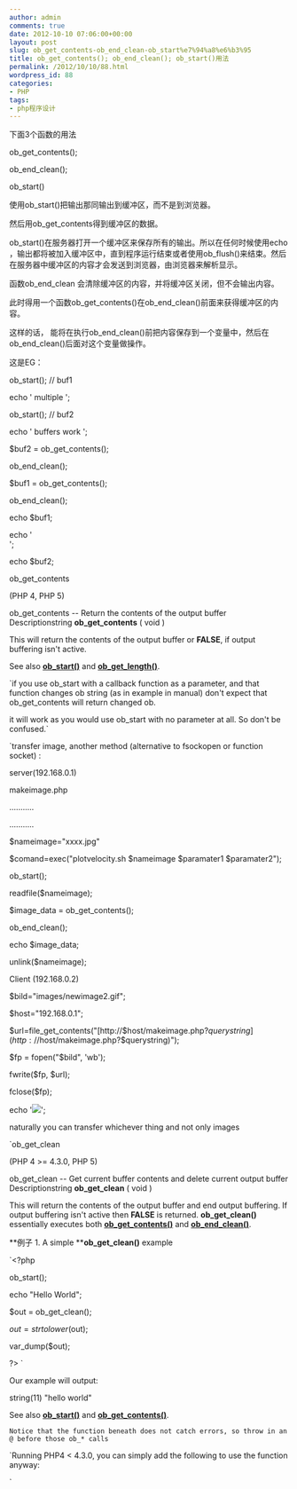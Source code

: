 ```yaml
---
author: admin
comments: true
date: 2012-10-10 07:06:00+00:00
layout: post
slug: ob_get_contents-ob_end_clean-ob_start%e7%94%a8%e6%b3%95
title: ob_get_contents(); ob_end_clean(); ob_start()用法
permalink: /2012/10/10/88.html
wordpress_id: 88
categories:
- PHP
tags:
- php程序设计
---
```





下面3个函数的用法




ob_get_contents();   

ob_end_clean();   

ob_start()  

  

使用ob_start()把输出那同输出到缓冲区，而不是到浏览器。  

然后用ob_get_contents得到缓冲区的数据。




ob_start()在服务器打开一个缓冲区来保存所有的输出。所以在任何时候使用echo ，输出都将被加入缓冲区中，直到程序运行结束或者使用ob_flush()来结束。然后在服务器中缓冲区的内容才会发送到浏览器，由浏览器来解析显示。  

  

函数ob_end_clean 会清除缓冲区的内容，并将缓冲区关闭，但不会输出内容。  

此时得用一个函数ob_get_contents()在ob_end_clean()前面来获得缓冲区的内容。  

这样的话， 能将在执行ob_end_clean()前把内容保存到一个变量中，然后在ob_end_clean()后面对这个变量做操作。  

  

这是EG：   

  

ob_start(); // buf1   

echo ' multiple ';   

ob_start(); // buf2   

echo ' buffers work ';   

$buf2 = ob_get_contents();   

ob_end_clean();   

$buf1 = ob_get_contents();   

ob_end_clean();   

  

echo $buf1;   

echo '<br/>';   

echo $buf2;   

  

  




ob_get_contents


(PHP 4, PHP 5)


ob_get_contents -- Return the contents of the output buffer Descriptionstring
**ob_get_contents** ( void )  

  



This will return the contents of the output buffer or **FALSE**, if output buffering isn't active.





See also [**ob_start()**](http://winet.cn/php/function.ob-start.php) and
[**ob_get_length()**](http://winet.cn/php/function.ob-get-length.php).
  






`if you use ob_start with a callback function as a parameter, and that function changes ob string (as in example in manual) don't expect that ob_get_contents will return changed ob.  

it will work as you would use ob_start with no parameter at all. So don't be confused.`


`transfer image, another method (alternative to fsockopen or function socket) :  

  

server(192.168.0.1)  

makeimage.php  

...........  

...........  

$nameimage="xxxx.jpg"  

$comand=exec("plotvelocity.sh $nameimage $paramater1 $paramater2");  

ob_start();  

readfile($nameimage);  

$image_data = ob_get_contents();  

ob_end_clean();  

echo $image_data;  

unlink($nameimage);  

  

Client (192.168.0.2)  

$bild="images/newimage2.gif";  

$host="192.168.0.1";  

$url=file_get_contents("[http://$host/makeimage.php?$querystring](http://$host/makeimage.php?$querystring)");  

$fp = fopen("$bild", 'wb');  

fwrite($fp, $url);  

fclose($fp);  

echo '<img src="'.$bild.'">';  

  

naturally you can transfer whichever thing and not only images  

  

`ob_get_clean


(PHP 4 >= 4.3.0, PHP 5)


ob_get_clean -- Get current buffer contents and delete current output buffer 
Descriptionstring **ob_get_clean** ( void )  

  



This will return the contents of the output buffer and end output buffering. If output buffering isn't active then
**FALSE** is returned. **ob_get_clean()** essentially executes both
[**ob_get_contents()**](http://winet.cn/php/function.ob-get-contents.php) and
[**ob_end_clean()**](http://winet.cn/php/function.ob-end-clean.php).








**例子 1. A simple ****ob_get_clean()** example


`<?php  

  

ob_start();  

  

echo "Hello World";  

  

$out = ob_get_clean();  

$out = strtolower($out);  

  

var_dump($out);  

?> `


Our example will output: 


string(11) "hello world"





See also [**ob_start()**](http://winet.cn/php/function.ob-start.php) and
[**ob_get_contents()**](http://winet.cn/php/function.ob-get-contents.php).
  






`Notice that the function beneath does not catch errors, so throw in an @ before those ob_* calls`




`Running PHP4 < 4.3.0, you can simply add the following to use the function anyway:  

  

<?php  

if (!function_exists("ob_get_clean")) {  

function ob_get_clean() {  

$ob_contents = ob_get_contents();  

ob_end_clean();  

return $ob_contents;  

}  

}  

?>`



